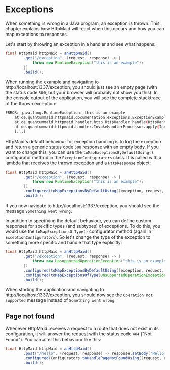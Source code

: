 # Exceptions
When something is wrong in a Java program, an exception is thrown.
This chapter explains how HttpMaid will react when this occurs and how
you can map exceptions to responses.

Let's start by throwing an exception in a handler and see what happens:
<!---[CodeSnippet] (exceptionInHandler)-->
```java
final HttpMaid httpMaid = anHttpMaid()
        .get("/exception", (request, response) -> {
            throw new RuntimeException("this is an example");
        })
        .build();
```

When running the example and navigating to http://localhost:1337/exception,
you should just see an empty page (with the status code `500`, but your browser
will probably not show you this).
In the console output of the application, you will see the complete stacktrace
of the thrown exception:
```bash
ERROR: java.lang.RuntimeException: this is an example
	at de.quantummaid.httpmaid.documentation.exceptions.ExceptionExampleTests.lambda$main$0(ExceptionInHandlerExample.java:36)
	at de.quantummaid.httpmaid.handler.http.HttpHandler.handle(HttpHandler.java:33)
	at de.quantummaid.httpmaid.handler.InvokeHandlerProcessor.apply(InvokeHandlerProcessor.java:46)
	[...]
```


HttpMaid's default behaviour for exception handling
is to log the exception and return a generic status code `500` response
with an empty body.
If you want to change this, you can use the `toMapExceptionsByDefaultUsing()`
configurator method in the `ExceptionConfigurators` class.
It is called with a lambda that receives the thrown exception and a `HttpResponse` object:
<!---[CodeSnippet] (defaultMappedException)-->
```java
final HttpMaid httpMaid = anHttpMaid()
        .get("/exception", (request, response) -> {
            throw new RuntimeException("this is an example");
        })
        .configured(toMapExceptionsByDefaultUsing((exception, request, response) -> response.setBody("Something went wrong")))
        .build();
```

If you now navigate to http://localhost:1337/exception, you should see
the message `Something went wrong`.

In addition to specifying the default behaviour, you can define custom responses
for specific types (and subtypes) of exceptions.
To do this, you would use the `toMapExceptionsOfType()` configurator method
(again in `ExceptionConfigurators`).
So let's change the type of the exception to something more specific and
handle that type explicitly:
<!---[CodeSnippet] (specificMappedException)-->
```java
final HttpMaid httpMaid = anHttpMaid()
        .get("/exception", (request, response) -> {
            throw new UnsupportedOperationException("this is an example");
        })
        .configured(toMapExceptionsByDefaultUsing((exception, request, response) -> response.setBody("Something went wrong")))
        .configured(toMapExceptionsOfType(UnsupportedOperationException.class, (exception, request, response) -> response.setBody("Operation not supported")))
        .build();
```

When starting the application and navigating to http://localhost:1337/exception, you should now see
the `Operation not supported` message instead of `Something went wrong`.


## Page not found
Whenever HttpMaid receives a request to a route that does not exist in its configuration,
it will answer the request with the status code `404` ("Not Found").
You can alter this behaviour like this:

<!---[CodeSnippet] (pageNotFoundExample)-->
```java
final HttpMaid httpMaid = anHttpMaid()
        .post("/hello", (request, response) -> response.setBody("Hello!"))
        .configured(Configurators.toHandlePageNotFoundUsing((request, response) -> response.setStatus(403)))
        .build();
```
